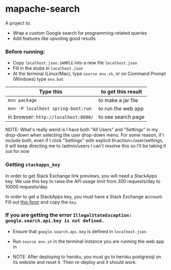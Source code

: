 # mapache-search

A project to:
* Wrap a custom Google search for programming-related queries
* Add features like upvoting good results

### Before running:
* Copy `localhost.json.SAMPLE` into a new file `localhost.json`
* Fill in the stubs in `localhost.json`
* At the terminal (Linux/Mac), type `source env.sh`, or on Command Prompt (Windows) type `env.bat`

| Type this | to get this result |
|-----------|------------|
| `mvn package` | to make a jar file|
| `mvn -P localhost spring-boot:run` | to run the web app|
| in browser: `http://localhost:8080/` | to see search page |


NOTE:
What's really weird is I have both "All Users" and "Settings" in my drop-down when selecting the user drop-down menu. For some reason, if I include both, even if I click "Settings" with explicit th:action=/user/settings, it will keep directing me to /admin/users
I can't resolve this so I'll be taking it out for now


### Getting `stackapps_key`

In order to get Stack Exchange link previews, you will need a StackApps key.
We use this key to raise the API usage limit from 300 requests/day to 10000 requests/day.

In order to get a StackApps key, you must have a Stack Exchange account.
Fill out [this form](https://stackapps.com/apps/oauth/register) and copy the `key`.

### If you are getting the error `IllegalStateException: google.search.api.key is not defined.`

* Ensure that `google.search.api.key` is defined in `localhost.json`
* Run `source env.sh` in the terminal instance you are running the web app in

* NOTE: After deploying to heroku, you must go to heroku postgresql on its website and reset it. Then re-deploy and it should work.
